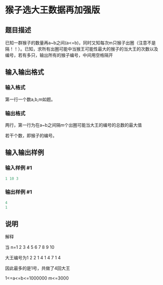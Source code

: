 # 猴子选大王数据再加强版

## 题目描述

已知一群猴子的数量再a~b之间(a<=b)，同时又知每次m只猴子出圈（注意不是隔！！）。已知，求所有出圈可能中当猴王可能性最大的猴子的当大王的次数以及编号，若有多只，输出所有的猴子编号，中间用空格隔开

## 输入输出格式

### 输入格式

第一行一个数a,b,m如题。

### 输出格式

两行，第一行为在a~b之间隔m个出圈可能当大王的编号的总数的最大值

若干个数，即猴子的编号。

## 输入输出样例

### 输入样例 #1

```cpp
1 10 3
```


### 输出样例 #1

```cpp
4
1
```


## 说明

解释

当 n=1 2 3 4 5 6 7 8 9 10

大王编号为1 2 2 1 4 1 4 7 1 4

因此最多的是1号，共做了4回大王

1<=a<=b<=1000000 m<=3000


